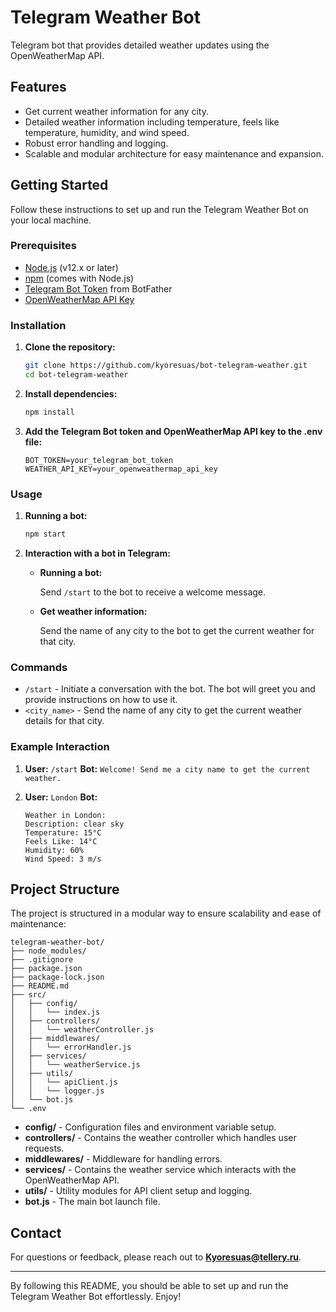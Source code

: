 # Telegram Weather Bot

Telegram bot that provides detailed weather updates using the OpenWeatherMap API.

## Features

- Get current weather information for any city.
- Detailed weather information including temperature, feels like temperature, humidity, and wind speed.
- Robust error handling and logging.
- Scalable and modular architecture for easy maintenance and expansion.

## Getting Started

Follow these instructions to set up and run the Telegram Weather Bot on your local machine.

### Prerequisites

- [Node.js](https://nodejs.org/) (v12.x or later)
- [npm](https://www.npmjs.com/get-npm) (comes with Node.js)
- [Telegram Bot Token](https://core.telegram.org/bots#3-how-do-i-create-a-bot) from BotFather
- [OpenWeatherMap API Key](https://home.openweathermap.org/users/sign_up)

### Installation

1. **Clone the repository:**

   ```bash
   git clone https://github.com/kyoresuas/bot-telegram-weather.git
   cd bot-telegram-weather
   ```
   
2. **Install dependencies:**

   ```bash
   npm install
   ```

3. **Add the Telegram Bot token and OpenWeatherMap API key to the .env file:**

   ```plaintext
   BOT_TOKEN=your_telegram_bot_token
   WEATHER_API_KEY=your_openweathermap_api_key
   ```

### Usage

1. **Running a bot:**

   ```bash
   npm start
   ```

2. **Interaction with a bot in Telegram:**

   - **Running a bot:**

     Send `/start` to the bot to receive a welcome message.

   - **Get weather information:**

     Send the name of any city to the bot to get the current weather for that city.   

### Commands

- `/start` - Initiate a conversation with the bot. The bot will greet you and provide instructions on how to use it.
- `<city_name>` - Send the name of any city to get the current weather details for that city.

### Example Interaction

1. **User:** `/start`
   **Bot:** `Welcome! Send me a city name to get the current weather.`

2. **User:** `London`
   **Bot:**
   ```
   Weather in London:
   Description: clear sky
   Temperature: 15°C
   Feels Like: 14°C
   Humidity: 60%
   Wind Speed: 3 m/s
   ```

## Project Structure

The project is structured in a modular way to ensure scalability and ease of maintenance:

```plaintext
telegram-weather-bot/
├── node_modules/
├── .gitignore
├── package.json
├── package-lock.json
├── README.md
├── src/
│   ├── config/
│   │   └── index.js
│   ├── controllers/
│   │   └── weatherController.js
│   ├── middlewares/
│   │   └── errorHandler.js
│   ├── services/
│   │   └── weatherService.js
│   ├── utils/
│   │   └── apiClient.js
│   │   └── logger.js
│   └── bot.js
└── .env
```

- **config/** - Configuration files and environment variable setup.
- **controllers/** - Contains the weather controller which handles user requests.
- **middlewares/** - Middleware for handling errors.
- **services/** - Contains the weather service which interacts with the OpenWeatherMap API.
- **utils/** - Utility modules for API client setup and logging.
- **bot.js** - The main bot launch file.

## Contact

For questions or feedback, please reach out to **Kyoresuas@tellery.ru**.

---

By following this README, you should be able to set up and run the Telegram Weather Bot effortlessly. Enjoy!
